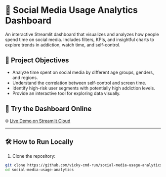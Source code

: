 # 📱 Social Media Usage Analytics Dashboard

An interactive Streamlit dashboard that visualizes and analyzes how people spend time on social media. Includes filters, KPIs, and insightful charts to explore trends in addiction, watch time, and self-control.


## 🎯 Project Objectives

- Analyze time spent on social media by different age groups, genders, and regions.
- Understand the correlation between self-control and screen time.
- Identify high-risk user segments with potentially high addiction levels.
- Provide an interactive tool for exploring data visually.


## 🚀 Try the Dashboard Online

🌐 [Live Demo on Streamlit Cloud](https://your-deployed-app-link.streamlit.app)

---

## 🛠️ How to Run Locally

1. Clone the repository:

```bash
git clone https://github.com/vicky-cmd-run/social-media-usage-analytics.git
cd social-media-usage-analytics
